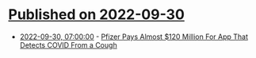 # [Published on 2022-09-30](index.md)

* [2022-09-30, 07:00:00](https://science.slashdot.org/story/22/09/29/2245229/pfizer-pays-almost-120-million-for-app-that-detects-covid-from-a-cough?utm_source=rss1.0mainlinkanon&utm_medium=feed) - [Pfizer Pays Almost $120 Million For App That Detects COVID From a Cough](https://science.slashdot.org/story/22/09/29/2245229/pfizer-pays-almost-120-million-for-app-that-detects-covid-from-a-cough?utm_source=rss1.0mainlinkanon&utm_medium=feed)

